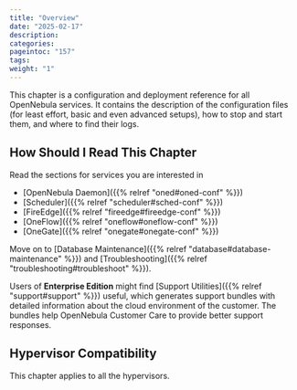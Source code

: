 ```yaml
---
title: "Overview"
date: "2025-02-17"
description:
categories:
pageintoc: "157"
tags:
weight: "1"
---
```


<a id="deployment-references-overview"></a>

<!--# Overview -->

This chapter is a configuration and deployment reference for all OpenNebula services. It contains the description of the configuration files (for least effort, basic and even advanced setups), how to stop and start them, and where to find their logs.

## How Should I Read This Chapter

Read the sections for services you are interested in

- [OpenNebula Daemon]({{% relref "oned#oned-conf" %}})
- [Scheduler]({{% relref "scheduler#sched-conf" %}})
- [FireEdge]({{% relref "fireedge#fireedge-conf" %}})
- [OneFlow]({{% relref "oneflow#oneflow-conf" %}})
- [OneGate]({{% relref "onegate#onegate-conf" %}})

Move on to [Database Maintenance]({{% relref "database#database-maintenance" %}}) and [Troubleshooting]({{% relref "troubleshooting#troubleshoot" %}}).

Users of **Enterprise Edition** might find [Support Utilities]({{% relref "support#support" %}}) useful, which generates support bundles with detailed information about the cloud environment of the customer. The bundles help OpenNebula Customer Care to provide better support responses.

## Hypervisor Compatibility

This chapter applies to all the hypervisors.
